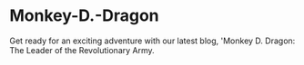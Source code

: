# Monkey-D.-Dragon
Get ready for an exciting adventure with our latest blog, 'Monkey D. Dragon: The Leader of the Revolutionary Army.
